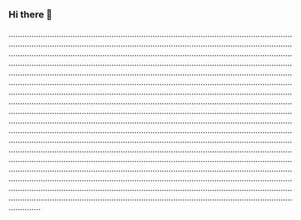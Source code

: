 ### Hi there 👋

......................................................................................................................................................................................................................................................................................................................................................................................................................................................................................................................................................................................................................................................................................................................................................................................................................................................................................................................................................................................................................................................................................................................................................................................................................................................................................................................................................................................................................................................................................................................................................................................................................................................................................................................................................................................................................................................................................................................................................................................................................................................................................................................................................................................................................................................................................................................................